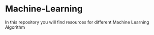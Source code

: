 # Machine-Learning
In this repository you will find resources for different Machine Learning Algorithm
